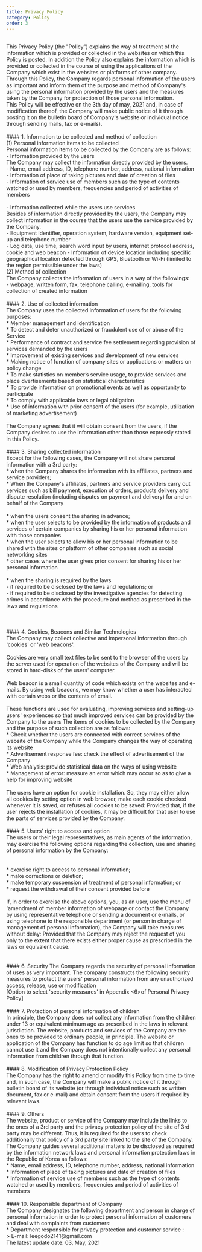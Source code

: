 ```yaml
---
title: Privacy Policy
category: Policy
order: 3
---
```


<br/>
This Privacy Policy (the "Policy") explains the way of treatment of the information which is
provided or collected in the websites on which this Policy is posted. In addition the Policy also explains the information which is provided or collected in the course of using the applications of the Company which exist in the websites or platforms of other company.
<br/>
Through this Policy, the Company regards personal information of the users as important and inform them of the purpose and method of Company's using the personal information
provided by the users and the measures taken by the Company for protection of those personal information.
<br/>
This Policy will be effective on the 3th day of may, 2021 and, in case of modification thereof, the Company will make public notice of it through posting it on the bulletin board of
Company's website or individual notice through sending mails, fax or e-mails).
<br/>
<br/>
#### 1. Information to be collected and method of collection
<br/>
(1) Personal information items to be collected
<br/>
Personal information items to be collected by the Company are as follows:
<br/>
- Information provided by the users
<br/>
The Company may collect the information directly provided by the users.
<br/>
- Name, email address, ID, telephone number, address, national information
<br/>
- Information of place of taking pictures and date of creation of files
<br/>
- Information of service use of members such as the type of contents watched or
used by members, frequencies and period of activities of members
<br/>
<br/>
- Information collected while the users use services
<br/>
Besides of information directly provided by the users, the Company may collect information in the course that the users use the service provided by the Company.
<br/>
- Equipment identifier, operation system, hardware version, equipment set-up
and telephone number
<br/>
- Log data, use time, search word input by users, internet protocol address,
cookie and web beacon
- Information of device location including specific geographical location
detected through GPS, Bluetooth or Wi-Fi (limited to the region permissible
under the laws)
<br/>
(2) Method of collection
<br/>
The Company collects the information of users in a way of the followings:
<br/>
- webpage, written form, fax, telephone calling, e-mailing, tools for collection of created
information
<br/>
<br/>
#### 2. Use of collected information
<br/>
The Company uses the collected information of users for the following purposes:
<br/>
* Member management and identification
<br/>
* To detect and deter unauthorized or fraudulent use of or abuse of the Service
<br/>
* Performance of contract and service fee settlement regarding provision of services demanded by the users
<br/>
* Improvement of existing services and development of new services
<br/>
* Making notice of function of company sites or applications or matters on policy change
<br/>
* To make statistics on member’s service usage, to provide services and place dvertisements based on statistical characteristics
<br/>
* To provide information on promotional events as well as opportunity to participate
<br/>
* To comply with applicable laws or legal obligation
<br/>
* Use of information with prior consent of the users (for example, utilization of marketing
advertisement)
<br/>
<br/>
The Company agrees that it will obtain consent from the users, if the Company desires to use the information other than those expressly stated in this Policy.
<br/>
<br/>
#### 3. Sharing collected information
<br/>
Except for the following cases, the Company will not share personal information with a 3rd
party:
<br/>
* when the Company shares the information with its affiliates, partners and service providers;
<br/>
* When the Company's affiliates, partners and service providers carry out services such as bill payment, execution of orders, products delivery and dispute resolution (including disputes on payment and delivery) for and on behalf of the Company
<br/>
<br/>
* when the users consent the sharing in advance;
<br/>
* when the user selects to be provided by the information of products and services of certain
companies by sharing his or her personal information with those companies
<br/>
* when the user selects to allow his or her personal information to be shared with the sites or
platform of other companies such as social networking sites
<br/>
* other cases where the user gives prior consent for sharing his or her personal information
<br/>
<br/>
* when the sharing is required by the laws
<br/>
- if required to be disclosed by the laws and regulations; or
<br/>
- if required to be disclosed by the investigative agencies for detecting crimes in
accordance with the procedure and method as prescribed in the laws and regulations
<br/>
<br/>
<br/>
<br/>
#### 4. Cookies, Beacons and Similar Technologies
<br/>
The Company may collect collective and impersonal information through 'cookies' or 'web
beacons'.
<br/>
<br/>
Cookies are very small text files to be sent to the browser of the users by the server used for
operation of the websites of the Company and will be stored in hard-disks of the users'
computer.
<br/>
<br/>
Web beacon is a small quantity of code which exists on the websites and e-mails. By using web beacons, we may know whether a user has interacted with certain webs or the contents of email.
<br/>
<br/>
These functions are used for evaluating, improving services and setting-up users' experiences so that much improved services can be provided by the Company to the users
The items of cookies to be collected by the Company and the purpose of such collection are as follows:
<br/>
* Check whether the users are connected with correct services of the website of the
Company while the Company changes the way of operating its website
<br/>
* Advertisement response fee: check the effect of advertisement of the Company
<br/>
* Web analysis: provide statistical data on the ways of using website
<br/>
* Management of error: measure an error which may occur so as to give a help for
improving website
<br/>
<br/>
The users have an option for cookie installation. So, they may either allow all cookies by setting option in web browser, make each cookie checked whenever it is saved, or refuses all cookies to be saved: Provided that, if the user rejects the installation of cookies, it may be difficult for that user to use the parts of services provided by the Company.
<br/>
<br/>
#### 5. Users' right to access and option
<br/>
The users or their legal representatives, as main agents of the information, may exercise the
following options regarding the collection, use and sharing of personal information by the
Company:
<br/>
<br/>
<br/>
* exercise right to access to personal information;
<br/>
* make corrections or deletion;
<br/>
* make temporary suspension of treatment of personal information; or
<br/>
* request the withdrawal of their consent provided before
<br/>
<br/>
If, in order to exercise the above options, you, as an user, use the menu of 'amendment of
member information of webpage or contact the Company by using representative telephone or sending a document or e-mails, or using telephone to the responsible department (or person in charge of management of personal information), the Company will take measures without delay: Provided that the Company may reject the request of you only to the extent that there exists either proper cause as prescribed in the laws or equivalent cause.
<br/>
<br/>
<br/>
#### 6. Security
The Company regards the security of personal information of uses as very important. The
company constructs the following security measures to protect the users' personal information from any unauthorized access, release, use or modification 
<br/>
[Option to select 'security measures' in Appendix <6>of Personal Privacy Policy]
<br/>
<br/>
#### 7. Protection of personal information of children
<br/>
In principle, the Company does not collect any information from the children under 13 or
equivalent minimum age as prescribed in the laws in relevant jurisdiction. The website, products and services of the Company are the ones to be provided to ordinary people, in principle. The website or application of the Company has function to do age limit so that children cannot use it and the Company does not intentionally collect any personal information from children through that function.
<br/>
<br/>
#### 8. Modification of Privacy Protection Policy
<br/>
The Company has the right to amend or modify this Policy from time to time and, in such case, the Company will make a public notice of it through bulletin board of its website (or through individual notice such as written document, fax or e-mail) and obtain consent from the users if required by relevant laws.
<br/>
<br/>
#### 9. Others
<br/>
The website, product or service of the Company may include the links to the ones of a 3rd party and the privacy protection policy of the site of 3rd party may be different. Thus, it is required for the users to check additionally that policy of a 3rd party site linked to the site of the Company.
<br/>
The Company guides several additional matters to be disclosed as required by the information network laws and personal information protection laws in the Republic of Korea as follows: 
<br/>
* Name, email address, ID, telephone number, address, national information
<br/>
* Information of place of taking pictures and date of creation of files
<br/>
* Information of service use of members such as the type of contents watched or used by members, frequencies and period of activities of members
<br/>
<br/>
#### 10. Responsible department of Company
<br/>
The Company designates the following department and person in charge of personal
information in order to protect personal information of customers and deal with complaints
from customers:
<br/>
* Department responsible for privacy protection and customer service :
<br/>
> E-mail: leegodo2141@gmail.com
<br/>
The latest update date: 03, May, 2021

